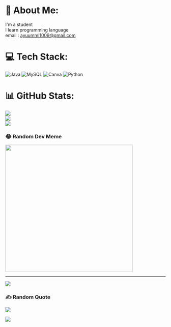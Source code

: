 # 💫 About Me:
I'm a student<br>I learn programming language<br>email : ayuummi1009@gmail.com

# 💻 Tech Stack:
![Java](https://img.shields.io/badge/java-%23ED8B00.svg?style=plastic&logo=java&logoColor=white) ![MySQL](https://img.shields.io/badge/mysql-%2300f.svg?style=plastic&logo=mysql&logoColor=white) ![Canva](https://img.shields.io/badge/Canva-%2300C4CC.svg?style=plastic&logo=Canva&logoColor=white) ![Python](https://img.shields.io/badge/python-3670A0?style=plastic&logo=python&logoColor=ffdd54)
# 📊 GitHub Stats:
![](https://github-readme-stats.vercel.app/api?username=ayuu09&theme=merko&hide_border=false&include_all_commits=false&count_private=false)<br/>
![](https://github-readme-streak-stats.herokuapp.com/?user=ayuu09&theme=merko&hide_border=false)<br/>
![](https://github-readme-stats.vercel.app/api/top-langs/?username=ayuu09&theme=merko&hide_border=false&include_all_commits=false&count_private=false&layout=compact)

### 😂 Random Dev Meme
<img src='https://randommeme-five.vercel.app/' style="height: 400px;"/>

---
[![](https://visitcount.itsvg.in/api?id=ayumch&icon=0&color=0)](https://visitcount.itsvg.in)

<!-- Proudly created with GPRM ( https://gprm.itsvg.in ) -->

### ✍️ Random Quote
![](https://quotes-github-readme.vercel.app/api?type=horizontal&theme=radical)




[![](https://visitcount.itsvg.in/api?id=ayuu09&icon=7&color=10)](https://visitcount.itsvg.in)








